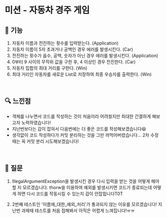 # 미션 - 자동차 경주 게임
## 🚀 기능 
1. 자동차 이름과 전진하는 횟수를 입력받는다. (Application)
2. 자동차 이름이 5자 초과거나 공백인 경우 에러를 발생시킨다. (Car)
3. 전진하는 횟수가 음수, 공백, 숫자가 아닌 경우 에러를 발생시킨다. (Application)
4. 0부터 9 사이의 무작위 값을 구한 후, 4 이상인 경우 전진한다. (Car)
5. 자동차 집합의 최대 거리를 구한다. (Win)
6. 최대 거리인 자동차를 새로운 List로 저장하여 최종 우승자를 출력한다. (Win)

<br>

## 🔍 느낀점 
- 객체를 나누면서 코드를 작성하는 것이 처음이라 어려웠지만 최대한 간결하게 해보고자 노력하였습니다!
- 지난번보다는 감이 잡혀서 다음번에는 더 좋은 코드를 작성해보겠습니다😆
- 생각없이 코드 작성하다가 커밋 분리하는 것을 그만 까먹어버렸습니다... 2차 수정때는 꼭 커밋 분리 시도해보겠습니다!

<br>

## 💭 질문 
1. IllegalArgumentException을 발생시킨 경우 다시 입력을 받는 것을 어떻게 해야할 지 모르겠습니다.
   thorw을 이용하여 예외를 발생시키면 코드가 종료되는데 어떻게 하면 다시 코드를 작동시킬 수 있는지 감이 안잡힙니다T0T
   
2. 2번째 테스트인 '이름에_대한_예외_처리'가 통과되지 않는 이유를 모르겠습니다!
   지난번 과제때 테스트를 처음 접해봐서 아직은 어렵게 느껴집니다!ㅠㅠ
